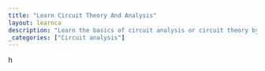 ```yaml
---
title: "Learn Circuit Theory And Analysis"
layout: learnca
description: "Learn the basics of circuit analysis or circuit theory by limiting the boring stuffs"
_categories: ["Circuit analysis"]
---
```

h